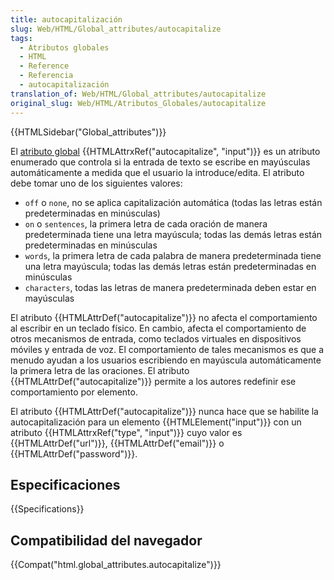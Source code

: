 ```yaml
---
title: autocapitalización
slug: Web/HTML/Global_attributes/autocapitalize
tags:
  - Atributos globales
  - HTML
  - Reference
  - Referencia
  - autocapitalización
translation_of: Web/HTML/Global_attributes/autocapitalize
original_slug: Web/HTML/Atributos_Globales/autocapitalize
---
```


{{HTMLSidebar("Global_attributes")}}

El [atributo global](/es/docs/Web/HTML/Global_attributes) {{HTMLAttrxRef("autocapitalize", "input")}} es un atributo enumerado que controla si la entrada de texto se escribe en mayúsculas automáticamente a medida que el usuario la introduce/edita. El atributo debe tomar uno de los siguientes valores:

- `off` o `none`, no se aplica capitalización automática (todas las letras están predeterminadas en minúsculas)
- `on` o `sentences`, la primera letra de cada oración de manera predeterminada tiene una letra mayúscula; todas las demás letras están predeterminadas en minúsculas
- `words`, la primera letra de cada palabra de manera predeterminada tiene una letra mayúscula; todas las demás letras están predeterminadas en minúsculas
- `characters`, todas las letras de manera predeterminada deben estar en mayúsculas

El atributo {{HTMLAttrDef("autocapitalize")}} no afecta el comportamiento al escribir en un teclado físico. En cambio, afecta el comportamiento de otros mecanismos de entrada, como teclados virtuales en dispositivos móviles y entrada de voz. El comportamiento de tales mecanismos es que a menudo ayudan a los usuarios escribiendo en mayúscula automáticamente la primera letra de las oraciones. El atributo {{HTMLAttrDef("autocapitalize")}} permite a los autores redefinir ese comportamiento por elemento.

El atributo {{HTMLAttrDef("autocapitalize")}} nunca hace que se habilite la autocapitalización para un elemento {{HTMLElement("input")}} con un atributo {{HTMLAttrxRef("type", "input")}} cuyo valor es {{HTMLAttrDef("url")}}, {{HTMLAttrDef("email")}} o {{HTMLAttrDef("password")}}.

## Especificaciones

{{Specifications}}

## Compatibilidad del navegador

{{Compat("html.global_attributes.autocapitalize")}}
